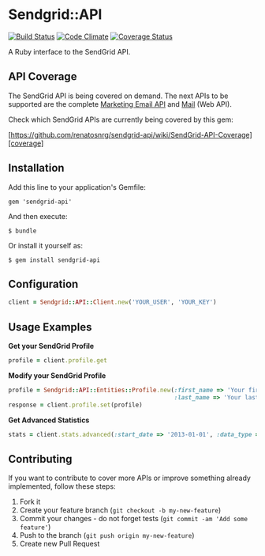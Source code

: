 # Sendgrid::API

[![Build Status](https://secure.travis-ci.org/renatosnrg/sendgrid-api.png?branch=master)][gem]
[![Code Climate](https://codeclimate.com/github/renatosnrg/sendgrid-api.png)][codeclimate]
[![Coverage Status](https://coveralls.io/repos/renatosnrg/sendgrid-api/badge.png?branch=master)][coveralls]

[gem]: http://travis-ci.org/renatosnrg/sendgrid-api
[codeclimate]: https://codeclimate.com/github/renatosnrg/sendgrid-api
[coveralls]: https://coveralls.io/r/renatosnrg/sendgrid-api

A Ruby interface to the SendGrid API.

## API Coverage

The SendGrid API is being covered on demand. The next APIs to be supported are the complete [Marketing Email API](http://sendgrid.com/docs/API_Reference/Marketing_Emails_API/index.html) and [Mail](http://sendgrid.com/docs/API_Reference/Web_API/mail.html) (Web API).

Check which SendGrid APIs are currently being covered by this gem:

[https://github.com/renatosnrg/sendgrid-api/wiki/SendGrid-API-Coverage][coverage]

[coverage]: https://github.com/renatosnrg/sendgrid-api/wiki/SendGrid-API-Coverage

## Installation

Add this line to your application's Gemfile:

    gem 'sendgrid-api'

And then execute:

    $ bundle

Or install it yourself as:

    $ gem install sendgrid-api

## Configuration

```ruby
client = Sendgrid::API::Client.new('YOUR_USER', 'YOUR_KEY')
```

## Usage Examples

**Get your SendGrid Profile**

```ruby
profile = client.profile.get
```

**Modify your SendGrid Profile**

```ruby
profile = Sendgrid::API::Entities::Profile.new(:first_name => 'Your first name',
                                               :last_name => 'Your last name')
response = client.profile.set(profile)
```

**Get Advanced Statistics**

```ruby
stats = client.stats.advanced(:start_date => '2013-01-01', :data_type => 'global')
```

## Contributing

If you want to contribute to cover more APIs or improve something already implemented, follow these steps:

1. Fork it
2. Create your feature branch (`git checkout -b my-new-feature`)
3. Commit your changes - do not forget tests (`git commit -am 'Add some feature'`)
4. Push to the branch (`git push origin my-new-feature`)
5. Create new Pull Request
